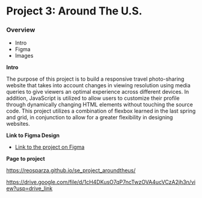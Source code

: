 # Project 3: Around The U.S.

### Overview

- Intro
- Figma
- Images

**Intro**

The purpose of this project is to build a responsive travel photo-sharing website that takes into account changes in viewing resolution using media queries to give viewers an optimal experience across different devices. In addition, JavaScript is utilized to allow users to customize their profile through dynamically changing HTML elements without touching the source code. This project utilizes a combination of flexbox learned in the last spring and grid, in conjunction to allow for a greater flexibility in designing websites.

**Link to Figma Design**

- [Link to the project on Figma](https://www.figma.com/file/ii4xxsJ0ghevUOcssTlHZv/Sprint-3%3A-Around-the-US?node-id=0%3A1)

**Page to project**

https://reosparza.github.io/se_project_aroundtheus/

https://drive.google.com/file/d/1cH4DKusO7qP7ncTwzOVA4ucVCzA2jh3n/view?usp=drive_link

